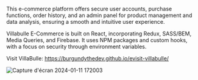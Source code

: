 This e-commerce platform offers secure user accounts, purchase functions, order history, and an admin panel for product management and data analysis, ensuring a smooth and intuitive user experience.

Villabulle E-Commerce is built on React, incorporating Redux, SASS/BEM, Media Queries, and Firebase. It uses NPM packages and custom hooks, with a focus on security through environment variables.

Visit VillaBulle: https://burgundythedev.github.io/evisit-villabulle/


![Capture d'écran 2024-01-11 172003](https://github.com/burgundythedev/evisit-villabulle/assets/61146972/1b77d0ab-b81a-4b77-8871-d534f7274261)
